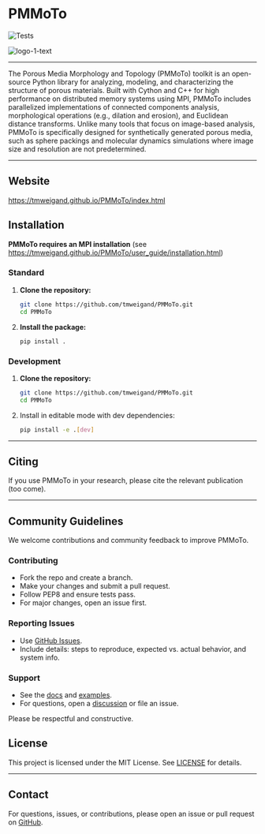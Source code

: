 # PMMoTo

![Tests](https://github.com/tmweigand/PMMoTo/actions/workflows/tests.yml/badge.svg)

![logo-1-text](https://github.com/tmweigand/PMMoTo/assets/68024672/5f667c8f-5498-4597-9af0-76fd6a9bc59a)

---

The Porous Media Morphology and Topology (PMMoTo) toolkit is an open-source Python library for analyzing, modeling, and characterizing the structure of porous materials. Built with Cython and C++ for high performance on distributed memory systems using MPI, PMMoTo includes parallelized implementations of connected components analysis, morphological operations (e.g., dilation and erosion), and Euclidean distance transforms. Unlike many tools that focus on image-based analysis, PMMoTo is specifically designed for synthetically generated porous media, such as sphere packings and molecular dynamics simulations where image size and resolution are not predetermined.

---

## Website

https://tmweigand.github.io/PMMoTo/index.html

## Installation

**PMMoTo requires an MPI installation** (see https://tmweigand.github.io/PMMoTo/user_guide/installation.html)

### Standard

1. **Clone the repository:**

   ```bash
   git clone https://github.com/tmweigand/PMMoTo.git
   cd PMMoTo
   ```

2. **Install the package:**

   ```
   pip install .
   ```

### Development

1. **Clone the repository:**

   ```bash
   git clone https://github.com/tmweigand/PMMoTo.git
   cd PMMoTo
   ```

2. Install in editable mode with dev dependencies:
   ```bash
   pip install -e .[dev]
   ```

---

## Citing

If you use PMMoTo in your research, please cite the relevant publication (too come).

---

## Community Guidelines

We welcome contributions and community feedback to improve PMMoTo.

### Contributing

- Fork the repo and create a branch.
- Make your changes and submit a pull request.
- Follow PEP8 and ensure tests pass.
- For major changes, open an issue first.

### Reporting Issues

- Use [GitHub Issues](https://github.com/tmweigand/PMMoTo/issues).
- Include details: steps to reproduce, expected vs. actual behavior, and system info.

### Support

- See the [docs](https://tmweigand.github.io/PMMoTo) and [examples](https://tmweigand.github.io/PMMoTo/examples).
- For questions, open a [discussion](https://github.com/tmweigand/PMMoTo/discussions) or file an issue.

Please be respectful and constructive.

## License

This project is licensed under the MIT License. See [LICENSE](LICENSE) for details.

---

## Contact

For questions, issues, or contributions, please open an issue or pull request on [GitHub](https://github.com/tmweigand/PMMoTo).
